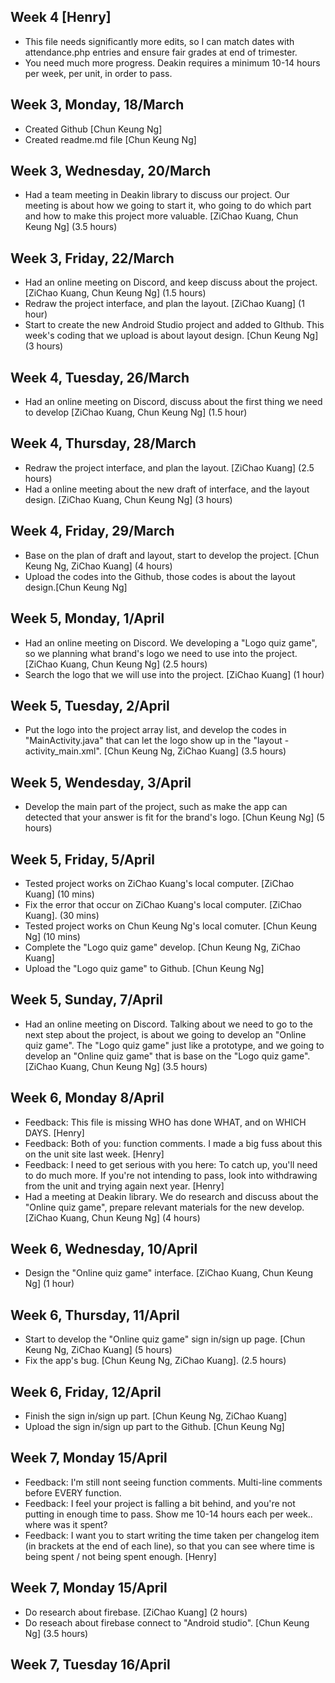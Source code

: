## Week 4 [Henry]
- This file needs significantly more edits, so I can match dates with attendance.php entries and ensure fair grades at end of trimester.
- You need much more progress. Deakin requires a minimum 10-14 hours per week, per unit, in order to pass.



## Week 3, Monday, 18/March
- Created Github [Chun Keung Ng]
- Created readme.md file [Chun Keung Ng] 

## Week 3, Wednesday, 20/March
- Had a team meeting in Deakin library to discuss our project. Our meeting is about how we going to start it, who going to do which part and how to make this project more valuable. [ZiChao Kuang, Chun Keung Ng] (3.5 hours)

## Week 3, Friday, 22/March
- Had an online meeting on Discord, and keep discuss about the project. [ZiChao Kuang, Chun Keung Ng] (1.5 hours)
- Redraw the project interface, and plan the layout. [ZiChao Kuang] (1 hour)
- Start to create the new Android Studio project and added to GIthub. This week's coding that we upload is about layout design. [Chun Keung Ng] (3 hours)

## Week 4, Tuesday, 26/March
- Had an online meeting on Discord, discuss about the first thing we need to develop [ZiChao Kuang, Chun Keung Ng] (1.5 hour)

## Week 4, Thursday, 28/March
- Redraw the project interface, and plan the layout. [ZiChao Kuang] (2.5 hours)
- Had a online meeting about the new draft of interface, and the layout design. [ZiChao Kuang, Chun Keung Ng] (3 hours)

## Week 4, Friday, 29/March
- Base on the plan of draft and layout, start to develop the project. [Chun Keung Ng, ZiChao Kuang] (4 hours)
- Upload the codes into the Github, those codes is about the layout design.[Chun Keung Ng]

## Week 5, Monday, 1/April
- Had an online meeting on Discord. We developing a "Logo quiz game", so we planning what brand's logo we need to use into the project. [ZiChao Kuang, Chun Keung Ng] (2.5 hours)
- Search the logo that we will use into the project. [ZiChao Kuang] (1 hour)

## Week 5, Tuesday, 2/April
- Put the logo into the project array list, and develop the codes in "MainActivity.java" that can let the logo show up in the "layout - activity_main.xml". [Chun Keung Ng, ZiChao Kuang] (3.5 hours)

## Week 5, Wendesday, 3/April
- Develop the main part of the project, such as make the app can detected that your answer is fit for the brand's logo. [Chun Keung Ng] (5 hours)

## Week 5, Friday, 5/April
- Tested project works on ZiChao Kuang's local computer. [ZiChao Kuang] (10 mins)
- Fix the error that occur on ZiChao Kuang's local computer. [ZiChao Kuang]. (30 mins)
- Tested project works on Chun Keung Ng's local comuter. [Chun Keung Ng] (10 mins)
- Complete the "Logo quiz game" develop. [Chun Keung Ng, ZiChao Kuang]
- Upload the "Logo quiz game" to Github. [Chun Keung Ng]

## Week 5, Sunday, 7/April
- Had an online meeting on Discord. Talking about we need to go to the next step about the project, is about we going to develop an "Online quiz game". The "Logo quiz game" just like a prototype, and we going to develop an "Online quiz game" that is base on the "Logo quiz game". [ZiChao Kuang, Chun Keung Ng] (3.5 hours)

## Week 6, Monday 8/April
- Feedback: This file is missing WHO has done WHAT, and on WHICH DAYS. [Henry]
- Feedback: Both of you: function comments. I made a big fuss about this on the unit site last week. [Henry]
- Feedback: I need to get serious with you here: To catch up, you'll need to do much more. If you're not intending to pass, look into withdrawing from the unit and trying again next year. [Henry]
- Had a meeting at Deakin library. We do research and discuss about the "Online quiz game", prepare relevant materials for the new develop. [ZiChao Kuang, Chun Keung Ng] (4 hours)

## Week 6, Wednesday, 10/April
- Design the "Online quiz game" interface. [ZiChao Kuang, Chun Keung Ng] (1 hour)

## Week 6, Thursday, 11/April
- Start to develop the "Online quiz game" sign in/sign up page. [Chun Keung Ng, ZiChao Kuang] (5 hours)
- Fix the app's bug. [Chun Keung Ng, ZiChao Kuang]. (2.5 hours)

## Week 6, Friday, 12/April
- Finish the sign in/sign up part. [Chun Keung Ng, ZiChao Kuang]
- Upload the sign in/sign up part to the Github. [Chun Keung Ng]

## Week 7, Monday 15/April
- Feedback: I'm still nont seeing function comments. Multi-line comments before EVERY function.
- Feedback: I feel your project is falling a bit behind, and you're not putting in enough time to pass. Show me 10-14 hours each per week.. where was it spent? 
- Feedback: I want you to start writing the time taken per changelog item (in brackets at the end of each line), so that you can see where time is being spent / not being spent enough. [Henry]

## Week 7, Monday 15/April
- Do research about firebase. [ZiChao Kuang] (2 hours)
- Do reseach about firebase connect to "Android studio". [Chun Keung Ng] (3.5 hours)

## Week 7, Tuesday 16/April

